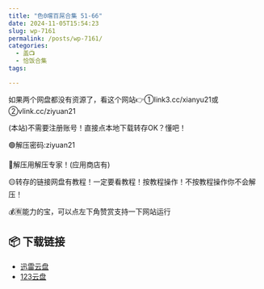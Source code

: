 ```yaml
---
title: "色0嚐百屌合集 51-66"
date: 2024-11-05T15:54:23
slug: wp-7161
permalink: /posts/wp-7161/
categories:
  - 盖📺
  - 恰饭合集
tags:

---
```


如果两个网盘都没有资源了，看这个网站👉①link3.cc/xianyu21或②vlink.cc/ziyuan21

(本站)不需要注册账号！直接点本地下载转存OK？懂吧！

🟢解压密码:ziyuan21

🔵解压用解压专家！(应用商店有)

🟡转存的链接网盘有教程！一定要看教程！按教程操作！不按教程操作你不会解压！

💰🈶能力的宝，可以点左下角赞赏支持一下网站运行

## 📦 下载链接
- [迅雷云盘](https://blziyuan21.com/pay-download/7161?key=6dcb44018b&down_id=0)
- [123云盘](https://blziyuan21.com/pay-download/7161?key=6dcb44018b&down_id=1)

